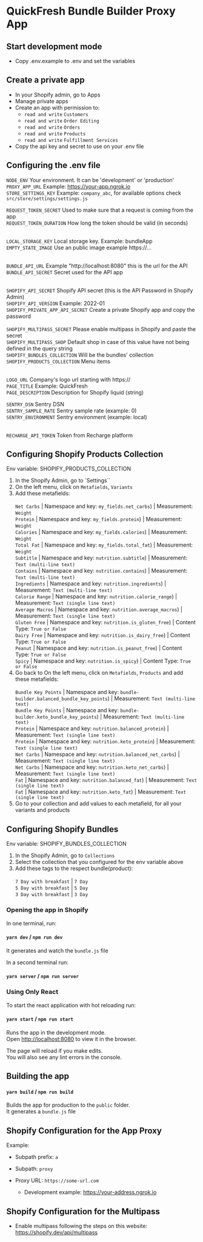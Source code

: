# QuickFresh Bundle Builder Proxy App

## Start development mode

- Copy .env.example to .env and set the variables

## Create a private app

- In your Shopify admin, go to Apps
- Manage private apps
- Create an app with permission to:
  - `read and write` `Customers`
  - `read and write` `Order Editing`
  - `read and write` `Orders`
  - `read and write` `Products`
  - `read and write` `Fulfillment Services`
- Copy the api key and secret to use on your .env file

## Configuring the .env file

`NODE_ENV` Your environment. It can be 'development' or 'production' <br>
`PROXY_APP_URL` Example: https://your-app.ngrok.io <br>
`STORE_SETTINGS_KEY` Example: `company_abc`, for available options check `src/store/settings/settings.js`<br>

`REQUEST_TOKEN_SECRET` Used to make sure that a request is coming from the app <br>
`REQUEST_TOKEN_DURATION` How long the token should be valid (in seconds) <br> <br>

`LOCAL_STORAGE_KEY` Local storage key. Example: bundleApp <br>
`EMPTY_STATE_IMAGE` Use an public image example https://... <br><br>

`BUNDLE_API_URL` Example "http://localhost:8080" this is the url for the API <br>
`BUNDLE_API_SECRET` Secret used for the API app <br><br>

`SHOPIFY_API_SECRET` Shopify API secret (this is the API Password in Shopify Admin) <br>
`SHOPIFY_API_VERSION` Example: 2022-01 <br>
`SHOPIFY_PRIVATE_APP_API_SECRET` Create a private Shopify app and copy the password <br>
<br>
`SHOPIFY_MULTIPASS_SECRET` Please enable multipass in Shopify and paste the secret <br>
`SHOPIFY_MULTIPASS_SHOP` Default shop in case of this value have not being defined in the query string <br>
`SHOPIFY_BUNDLES_COLLECTION` Will be the bundles' collection<br>
`SHOPIFY_PRODUCTS_COLLECTION` Menu items<br><br>

`LOGO_URL` Company's logo url starting with https://<br>
`PAGE_TITLE` Example: QuickFresh <br>
`PAGE_DESCRIPTION` Description for Shopify liquid (string) <br>

`SENTRY_DSN` Sentry DSN <br>
`SENTRY_SAMPLE_RATE` Sentry sample rate (example: 0) <br>
`SENTRY_ENVIRONMENT` Sentry environment (example: local) <br> <br>

`RECHARGE_API_TOKEN` Token from Recharge platform <br>

## Configuring Shopify Products Collection

Env variable: SHOPIFY_PRODUCTS_COLLECTION

1. In the Shopify Admin, go to `Settings``
2. On the left menu, click on `Metafields`, `Variants`
3. Add these metafields: <br >
   <br> `Net Carbs` | Namespace and key: `my_fields.net_carbs`) | Measurement: `Weight`
   <br> `Protein` | Namespace and key: `my_fields.protein`) | Measurement: `Weight`
   <br> `Calories` | Namespace and key: `my_fields.calories`) | Measurement: `Weight`
   <br> `Total Fat` | Namespace and key: `my_fields.total_fat`) | Measurement: `Weight`
   <br> `Subtitle` | Namespace and key: `nutrition.subtitle`) | Measurement: `Text (multi-line text)`
   <br> `Contains` | Namespace and key: `nutrition.contains`) | Measurement: `Text (multi-line text)`
   <br> `Ingredients` | Namespace and key: `nutrition.ingredients`) | Measurement: `Text (multi-line text)`
   <br> `Calorie Range` | Namespace and key: `nutrition.calorie_range`) | Measurement: `Text (single line text)`
   <br> `Average Macros` | Namespace and key: `nutrition.average_macros`) | Measurement: `Text (single line text)`
   <br> `Gluten Free` | Namespace and key: `nutrition.is_gluten_free`) | Content Type: `True or False`
   <br> `Dairy Free` | Namespace and key: `nutrition.is_dairy_free`) | Content Type: `True or False`
   <br> `Peanut` | Namespace and key: `nutrition.is_peanut_free`) | Content Type: `True or False`
   <br> `Spicy` | Namespace and key: `nutrition.is_spicy`) | Content Type: `True or False`
4. Go back to On the left menu, click on `Metafields`, `Products` and add these metafields: <br>
   <br> `Bundle Key Points` | Namespace and key: `bundle-builder.balanced_bundle_key_points`) | Measurement: `Text (multi-line text)`
   <br> `Bundle Key Points` | Namespace and key: `bundle-builder.keto_bundle_key_points`) | Measurement: `Text (multi-line text)`
   <br> `Protein` | Namespace and key: `nutrition.balanced_protein`) | Measurement: `Text (single line text)`
   <br> `Protein` | Namespace and key: `nutrition.keto_protein`) | Measurement: `Text (single line text)`
   <br> `Net Carbs` | Namespace and key: `nutrition.balanced_net_carbs`) | Measurement: `Text (single line text)`
   <br> `Net Carbs` | Namespace and key: `nutrition.keto_net_carbs`) | Measurement: `Text (single line text)`
   <br> `Fat` | Namespace and key: `nutrition.balanced_fat`) | Measurement: `Text (single line text)`
   <br> `Fat` | Namespace and key: `nutrition.keto_fat`) | Measurement: `Text (single line text)`
5. Go to your collection and add values to each metafield, for all your variants and products

## Configuring Shopify Bundles

Env variable: SHOPIFY_BUNDLES_COLLECTION

1. In the Shopify Admin, go to `Collections`
2. Select the collection that you configured for the env variable above
3. Add these tags to the respect bundle(product): <br >
   <br>`7 Day with breakfast` | `7 Day`
   <br>`5 Day with breakfast` | `5 Day`
   <br>`3 Day with breakfast` | `3 Day`

### Opening the app in Shopify

In one terminal, run:

#### `yarn dev` / `npm run dev`

It generates and watch the `bundle.js` file

In a second terminal run:

#### `yarn server` / `npm run server`

### Using Only React

To start the react application with hot reloading run:

#### `yarn start` / `npm run start`

Runs the app in the development mode.\
Open [http://localhost:8080](http://localhost:8080) to view it in the browser.

The page will reload if you make edits.\
You will also see any lint errors in the console.

## Building the app

#### `yarn build` / `npm run build`

Builds the app for production to the `public` folder.\
It generates a `bundle.js` file

## Shopify Configuration for the App Proxy

Example:

- Subpath prefix: `a`
- Subpath: `proxy`

- Proxy URL: `https://some-url.com`
  - Development example: https://your-address.ngrok.io

## Shopify Configuration for the Multipass

- Enable multipass following the steps on this website: https://shopify.dev/api/multipass
